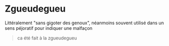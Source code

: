 # Zgueudegueu

Littéralement "sans gigoter des genoux", néanmoins souvent utilisé dans un sens péjoratif pour indiquer une malfaçon

> ca été fait à la zgueudegueu
